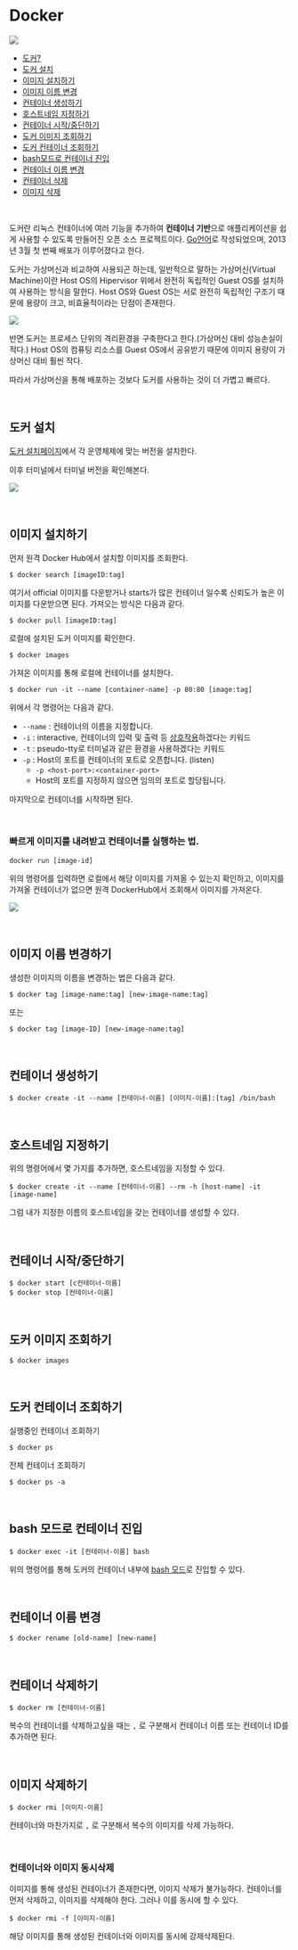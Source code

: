 # Docker

![](https://logz.io/wp-content/uploads/2016/01/docker-facebook.png)

- [도커?](#intro)
- [도커 설치](#installation)
- [이미지 설치하기](#create-image)
- [이미지 이름 변경](#rename-image)
- [컨테이너 생성하기](#create-container)
- [호스트네임 지정하기](#hostname)
- [컨테이너 시작/중단하기](#control-container)
- [도커 이미지 조회하기](#images)
- [도커 컨테이너 조회하기](#ps)
- [bash모드로 컨테이너 진입](#exec-imageid-bash)
- [컨테이너 이름 변경](#change-container)
- [컨테이너 삭제](#rm-container)
- [이미지 삭제](#rmi-image)

<br>

<a name="intro"></a>도커란 리눅스 컨테이너에 여러 기능을 추가하여 **컨테이너 기반**으로 애플리케이션을 쉽게 사용할 수 있도록 만들어진 오픈 소스 프로젝트이다. [Go언어](https://golang.org/)로 작성되었으며, 2013년 3월 첫 번째 배포가 이루어졌다고 한다. 

도커는 가상머신과 비교하여 사용되곤 하는데, 일반적으로 말하는 가상머신(Virtual Machine)이란 Host OS의 Hipervisor 위에서 완전히 독립적인 Guest OS를 설치하여 사용하는 방식을 말한다. Host OS와 Guest OS는 서로 완전히 독립적인 구조기 때문에 용량이 크고, 비효율적이라는 단점이 존재한다. 

![](https://images.techhive.com/images/article/2016/05/virtualization-vs-containers-100663417-large.idge.png)

반면 도커는 프로세스 단위의 격리환경을 구축한다고 한다.(가상머신 대비 성능손실이 적다.) Host OS의 컴퓨팅 리소스를 Guest OS에서 공유받기 때문에 이미지 용량이 가상머신 대비 훨씬 작다.

따라서 가상머신을 통해 배포하는 것보다 도커를 사용하는 것이 더 가볍고 빠르다.

<br>

## <a name="installation"></a>도커 설치

[도커 설치페이지](https://docs.docker.com/install/)에서 각 운영체제에 맞는 버전을 설치한다.

이후 터미널에서 터미널 버전을 확인해본다. 

![](http://www.mediafire.com/convkey/e8e2/ys84iv0ru36jz09zg.jpg)

<br>

## <a name="create-image"></a>이미지 설치하기

먼저 원격 Docker Hub에서 설치할 이미지를 조회한다.

```
$ docker search [imageID:tag]
```



여기서 official 이미지를 다운받거나 starts가 많은 컨테이너 일수록 신뢰도가 높은 이미지를 다운받으면 된다. 가져오는 방식은 다음과 같다.

```
$ docker pull [imageID:tag]
```



로컬에 설치된 도커 이미지를 확인한다.

```
$ docker images
```



가져온 이미지를 통해 로컬에 컨테이너를 설치한다.

```
$ docker run -it --name [container-name] -p 80:80 [image:tag]
```

위에서 각 명령어는 다음과 같다.

- `--name` : 컨테이너의 이름을 지정합니다.
- `-i` : interactive, 컨테이너의 입력 및 출력 등 <u>상호작용</u>하겠다는 키워드
- `-t` : pseudo-tty로 터미널과 같은 환경을 사용하겠다는 키워드
- `-p` : Host의 포트를 컨테이너의 포트로 오픈합니다. (listen)
  - `-p <host-port>:<container-port>`
  - Host의 포트를 지정하지 않으면 임의의 포트로 할당됩니다.



마지막으로 컨테이너를 시작하면 된다.

<br>

### 빠르게 이미지를 내려받고 컨테이너를 실행하는 법.

`docker run [image-id]`

위의 명령어를 입력하면 로컬에서 해당 이미지를 가져올 수 있는지 확인하고, 이미지를 가져올 컨테이너가 없으면 원격 DockerHub에서 조회해서 이미지를 가져온다.

![](http://www.mediafire.com/convkey/7c4a/0m31smg83y1l94dzg.jpg)

<br>

## <a name="rename-image"></a>이미지 이름 변경하기

생성한 이미지의 이름을 변경하는 법은 다음과 같다.

```
$ docker tag [image-name:tag] [new-image-name:tag]
```

또는

```
$ docker tag [image-ID] [new-image-name:tag]
```

<br>

## <a name="create-container"></a>컨테이너 생성하기

~~~
$ docker create -it --name [컨테이너-이름] [이미지-이름]:[tag] /bin/bash
~~~

<br>

## <a name="hostname"></a>호스트네임 지정하기

위의 명령어에서 몇 가지를 추가하면, 호스트네임을 지정할 수 있다.

~~~
$ docker create -it --name [컨테이너-이름] --rm -h [host-name] -it [image-name] 
~~~

그럼 내가 지정한 이름의 호스트네임을 갖는 컨테이너를 생성할 수 있다.

<br>

## <a name="control-container"></a>컨테이너 시작/중단하기

```
$ docker start [c컨테이너-이름]
$ docker stop [컨테이너-이름]
```

<br>

## <a name="images"></a>도커 이미지 조회하기

~~~
$ docker images
~~~

<br>

## <a name="ps"></a>도커 컨테이너 조회하기

실행중인 컨테이너 조회하기

~~~
$ docker ps
~~~

전체 컨테이너 조회하기

~~~
$ docker ps -a
~~~

<br>

## <a name="exec-imageid-bash"></a>bash 모드로 컨테이너 진입

```
$ docker exec -it [컨테이너-이름] bash
```

위의 명령어를 통해 도커의 컨테이너 내부에 <a href="https://ko.wikipedia.org/wiki/%EB%B0%B0%EC%8B%9C_(%EC%9C%A0%EB%8B%89%EC%8A%A4_%EC%85%B8">bash 모드</a>로 진입할 수 있다.

<br>

## <a name="change-container"></a>컨테이너 이름 변경

~~~
$ docker rename [old-name] [new-name]
~~~

<br>

## <a name="rm-container"></a>컨테이너 삭제하기

~~~
$ docker rm [컨테이너-이름]
~~~

복수의 컨테이너를 삭제하고싶을 때는 `,` 로 구분해서 컨테이너 이름 또는 컨테이너 ID를 추가하면 된다.

<br>

## <a name="rmi-image"></a>이미지 삭제하기

~~~
$ docker rmi [이미지-이름]
~~~

컨테이너와 마찬가지로  `,` 로 구분해서 복수의 이미지를 삭제 가능하다.

<br>

### 컨테이너와 이미지 동시삭제

이미지를 통해 생성된 컨테이너가 존재한다면, 이미지 삭제가 불가능하다. 컨테이너를 먼저 삭제하고, 이미지를 삭제해야 한다. 그러나 이를 동시에 할 수 있다.

~~~
$ docker rmi -f [이미지-이름]
~~~

해당 이미지를 통해 생성된 컨테이너와 이미지를 동시에 강제삭제된다.

<br>